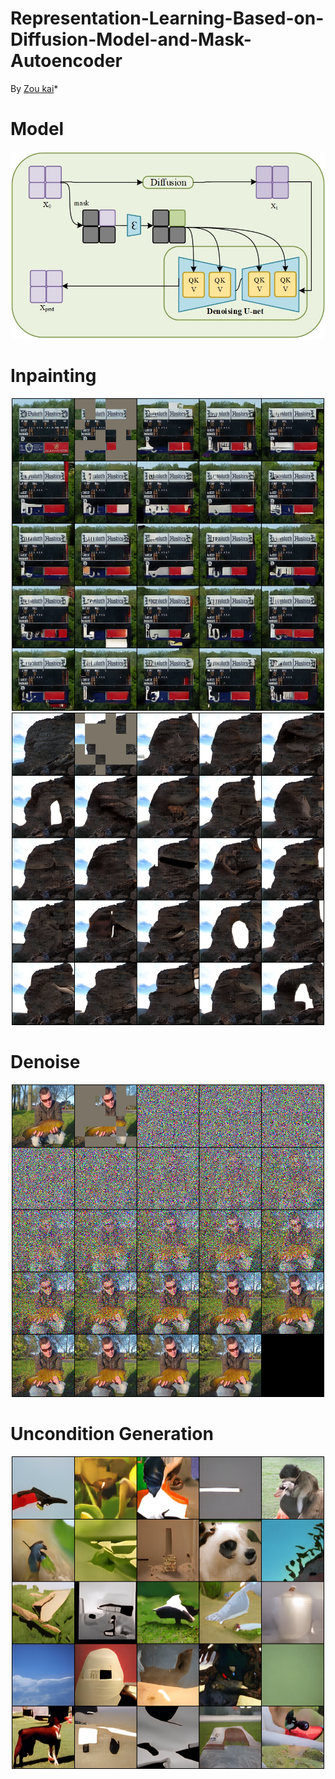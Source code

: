 # Representation-Learning-Based-on-Diffusion-Model-and-Mask-Autoencoder

By [Zou kai](https://github.com/Jacky-hate)\*

# Model


<div align="center">
    <img src="figures/模型结构.jpg" height="300px"/>
</div>

# Inpainting

<div align="center">
    <img src="figures/inpainting/img_4.png" height="500px"/>
</div>
<div align="center">
    <img src="figures/inpainting/img_26.png" height="500px"/>
</div>

# Denoise

<div align="center">
    <img src="figures/denoise/img.png" height="500px"/>
</div>

# Uncondition Generation

<div align="center">
    <img src="figures/uncond_gen/img.png" height="500px"/>
</div>